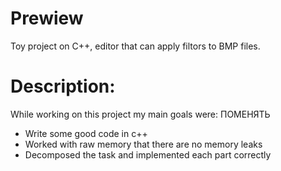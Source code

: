 # Prewiew
Toy project on C++, editor that can apply filtors to BMP files.

# Description:

While working on this project my main goals were:  ПОМЕНЯТЬ

* Write some good code in c++
* Worked with raw memory that there are no memory leaks
* Decomposed the task and implemented each part correctly
